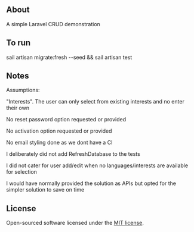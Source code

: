 ## About

A simple Laravel CRUD demonstration

## To run
sail artisan migrate:fresh --seed && sail artisan test

## Notes

Assumptions:

"Interests". The user can only select from existing interests and no enter their own

No reset password option requested or provided

No activation option requested or provided

No email styling done as we dont have a CI

I deliberately did not add RefreshDatabase to the tests

I did not cater for user add/edit when no languages/interests are available for selection

I would have normally provided the solution as APIs but opted for the simpler solution to save on time
## License

Open-sourced software licensed under the [MIT license](https://opensource.org/licenses/MIT).

